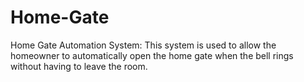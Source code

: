 # Home-Gate
Home Gate Automation System:
This system is used to allow the homeowner to automatically open the home gate when the bell rings without having to leave the room.
